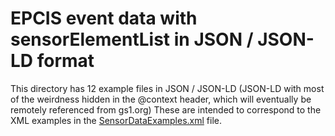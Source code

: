 # EPCIS event data with sensorElementList in JSON / JSON-LD format

This directory has 12 example files in JSON / JSON-LD  (JSON-LD with most of the  weirdness hidden in the @context header, which will eventually be remotely referenced from gs1.org)
These are intended to correspond to the XML examples in the [SensorDataExamples.xml](../../XSD/SensorDataExamples.xml) file.
